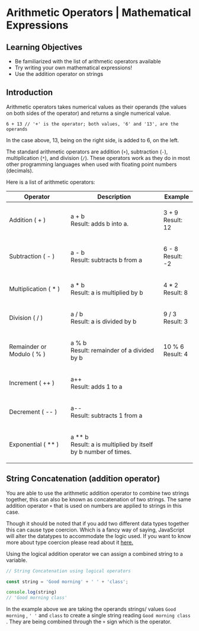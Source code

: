 # Arithmetic Operators | Mathematical Expressions

## Learning Objectives

* Be familiarized with the list of arithmetic operators available
* Try writing your own mathematical expressions!
* Use the addition operator on strings

## Introduction

Arithmetic operators takes numerical values as their operands (the values on both sides of the operator) and returns a single numerical value.

`6 + 13 // '+' is the operator; both values, '6' and '13', are the operands`

In the case above, 13, being on the right side, is added to 6, on the left.

The standard arithmetic operators are addition (`+`), subtraction (`-`), multiplication (`*`), and division (`/`). These operators work as they do in most other programming languages when used with floating point numbers (decimals).

Here is a list of arithmetic operators:

| Operator                  | Description                                                                                                                  | Example                                              |
| ------------------------- | ---------------------------------------------------------------------------------------------------------------------------- | ---------------------------------------------------- |
| Addition ( + )            | <p>a + b<br>Result: adds b into a.</p>                                   | <p>3 + 9<br>Result: 12</p> |
| Subtraction ( - )         | <p>a - b<br>Result: subtracts b from a</p>                                            | <p>6 - 8<br>Result: -2</p> |
| Multiplication ( * )     | <p>a * b<br>Result: a is multiplied by b</p>                                          | <p>4 * 2<br>Result: 8</p>               |
| Division ( / )            | <p>a / b<br>Result: a is divided by b</p>                                             | <p>9 / 3<br>Result: 3</p>  |
| Remainder or Modulo ( % ) | <p>a % b<br>Result: remainder of a divided by b</p>                                   | <p>10 % 6<br>Result: 4</p> |
| Increment ( ++ )          | <p>a++<br>Result: adds 1 to a</p>                                                     |                                                      |
| Decrement ( -- )          | <p>a--<br>Result: subtracts 1 from a</p>                                                           |                                                      |
| Exponential ( ** )      | <p>a ** b<br>Result: a is multiplied by itself by b number of times.</p> |                                                      |

## String Concatenation (addition operator)

You are able to use the arithmetic addition operator to combine two strings together, this can also be known as concatenation of two strings. The same addition operator `+`  that is used on numbers are applied to strings in this case.

Though it should be noted that if you add two different data types together this can cause type coercion. Which is a fancy way of saying, JavaScript will alter the datatypes to accommodate the logic used. If you want to know more about type coercion please read about it [here.](https://www.geeksforgeeks.org/what-is-type-coercion-in-javascript/)

Using the logical addition operator we can assign a combined string to a variable.

```javascript
// String Concatenation using logical operators

const string = 'Good morning' + ' ' + 'class';

console.log(string)
// 'Good morning class'

```

In the example above we are taking the operands strings/ values  `Good morning` ,  `' '`   and  `class` to create a single string reading  `Good morning class` . They are being combined through the  `+` sign which is the operator.
